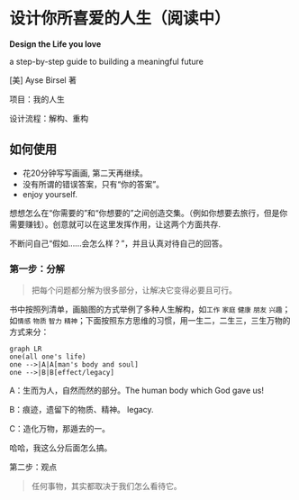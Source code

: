 # 设计你所喜爱的人生（阅读中）

**Design the Life you love**

a step-by-step guide to building a meaningful future

[美] Ayse Birsel 著

项目：我的人生

设计流程：解构、重构

## 如何使用

* 花20分钟写写画画, 第二天再继续。
* 没有所谓的错误答案，只有“你的答案”。
* enjoy yourself.

想想怎么在“你需要的”和“你想要的”之间创造交集。（例如你想要去旅行，但是你需要赚钱）。创意就可以在这里发挥作用，让这两个方面共存.

不断问自己“假如……会怎么样？”，并且认真对待自己的回答。

### 第一步：分解

> 把每个问题都分解为很多部分，让解决它变得必要且可行。

书中按照列清单，画脑图的方式举例了多种人生解构，如`工作` `家庭` `健康` `朋友` `兴趣`；如`情感` `物质`  `智力` `精神`；下面按照东方思维的习惯，用一生二，二生三，三生万物的方式来分：

```mermaid
graph LR
one(all one's life)
one -->|A|A[man's body and soul]
one -->|B|B[effect/legacy]
```

A：生而为人，自然而然的部分。The human body which God gave us!

B：痕迹，遗留下的物质、精神。 legacy.

C：造化万物，那遁去的一。

哈哈，我这么分后面怎么搞。

第二步：观点

> 任何事物，其实都取决于我们怎么看待它。

